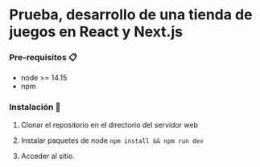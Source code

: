 # Prueba, desarrollo de una tienda de juegos en React y Next.js

### Pre-requisitos 📋

- node >= 14.15
- npm

### Instalación 🔧

1. Clonar el repositorio en el directorio del servidor web

2. Instalar paquetes de node `npm install && npm run dev`

3. Acceder al sitio.